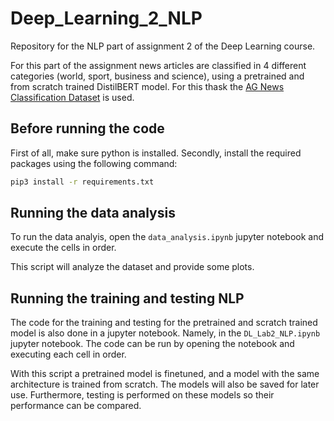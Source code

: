 # Deep_Learning_2_NLP
Repository for the NLP part of assignment 2 of the Deep Learning course.

For this part of the assignment news articles are classified in 4 different categories (world, sport, business and science), using a pretrained and from scratch trained DistilBERT model. For this thask the [AG News Classification Dataset](https://www.kaggle.com/datasets/amananandrai/ag-news-classification-dataset) is used.

## Before running the code

First of all, make sure python is installed.
Secondly, install the required packages using the following command:

```bash
pip3 install -r requirements.txt
```

## Running the data analysis
To run the data analyis, open the `data_analysis.ipynb` jupyter notebook and execute the cells in order.

This script will analyze the dataset and provide some plots.

## Running the training and testing NLP
The code for the training and testing for the pretrained and scratch trained model is also done in a jupyter notebook.
Namely, in the `DL_Lab2_NLP.ipynb` jupyter notebook. The code can be run by opening the notebook and executing each cell in order.

With this script a pretrained model is finetuned, and a model with the same architecture is trained from scratch. The models will also be saved for later use.
Furthermore, testing is performed on these models so their performance can be compared.





